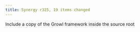 ```yaml
---
title: Synergy r325, 19 items changed
---
```


Include a copy of the Growl framework inside the source root
